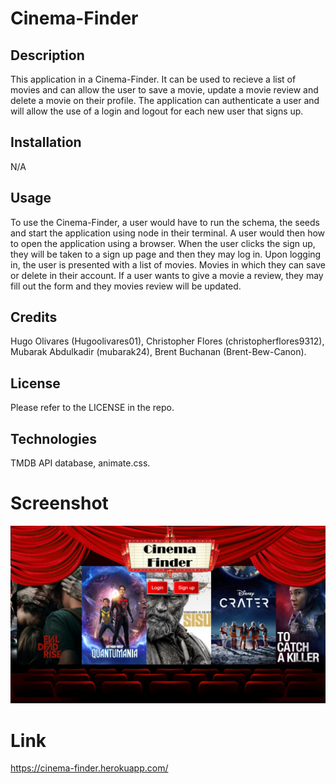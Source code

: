 # Cinema-Finder

## Description

This application in a Cinema-Finder. It can be used to recieve a list of movies and can allow the user to save a movie, update a movie review and delete a movie on their profile. The application can authenticate a user and will allow the use of a login and logout for each new user that signs up.

## Installation

N/A

## Usage

To use the Cinema-Finder, a user would have to run the schema, the seeds and start the application using node in their terminal. A user would then how to open the application using a browser. When the user clicks the sign up, they will be taken to a sign up page and then they may log in. Upon logging in, the user is presented with a list of movies. Movies in which they can save or delete in their account. If a user wants to give a movie a review, they may fill out the form and they movies review will be updated.

## Credits

Hugo Olivares (Hugoolivares01), Christopher Flores (christopherflores9312), Mubarak Abdulkadir (mubarak24), Brent Buchanan (Brent-Bew-Canon).

## License

Please refer to the LICENSE in the repo.

## Technologies 

TMDB API database, animate.css. 

# Screenshot

![screenshot](screenshot\localhost_3001_splash.png)

# Link 

https://cinema-finder.herokuapp.com/ 